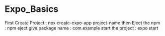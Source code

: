 # Expo_Basics

First Create Project : npx create-expo-app project-name
then Eject the npm : npm eject
give package name : com.example
start the project : expo start

